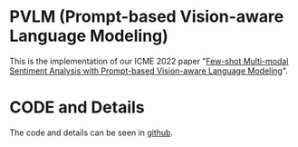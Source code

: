 # PVLM (Prompt-based Vision-aware Language Modeling)
This is the implementation of our ICME 2022 paper "[Few-shot Multi-modal Sentiment Analysis with Prompt-based Vision-aware Language Modeling](https://ieeexplore.ieee.org/document/9859654)".

# CODE and Details
The code and details can be seen in [github](https://github.com/yynj98/PVLM).
